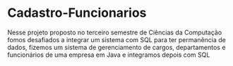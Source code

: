 # Cadastro-Funcionarios
Nesse projeto proposto no terceiro semestre de Ciências da Computação fomos desafiados a integrar um sistema com SQL para ter permanência de dados, fizemos um sistema de gerenciamento de cargos, departamentos e funcionários de uma empresa em Java e integramos depois com SQL

